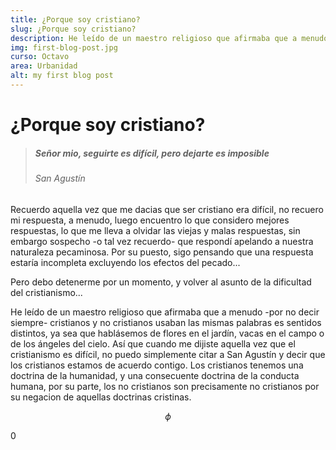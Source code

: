 ```yaml
---
title: ¿Porque soy cristiano?
slug: ¿Porque soy cristiano?
description: He leído de un maestro religioso que afirmaba que a menudo -por no decir siempre- cristianos y no cristianos usaban las mismas palabras es sentidos distintos, ya sea que hablásemos de flores en el jardín, vacas en el campo o de los ángeles del cielo. Así que cuando me dijiste aquella vez que el cristianismo es difícil, no puedo simplemente citar a San Agustín y decir que los cristianos estamos de acuerdo contigo.
img: first-blog-post.jpg
curso: Octavo
area: Urbanidad
alt: my first blog post
---
```


#  ¿Porque soy cristiano?

> ##### Señor mio, seguirte es difícil, pero dejarte es imposible
>
> ###### San Agustín

Recuerdo aquella vez que me dacias que ser cristiano era difícil, no recuero mi respuesta, a menudo,  luego encuentro lo que considero mejores respuestas, lo que me lleva a olvidar las viejas y malas respuestas, sin embargo sospecho -o tal vez recuerdo- que respondí apelando a nuestra naturaleza pecaminosa. Por su puesto, sigo pensando que una respuesta estaría incompleta excluyendo los efectos del pecado...

Pero debo detenerme por un momento, y volver al asunto de la dificultad del cristianismo...

He leído de un maestro religioso que afirmaba que a menudo -por no decir siempre- cristianos y no cristianos usaban las mismas palabras es sentidos distintos, ya sea que hablásemos de flores en el jardín, vacas en el campo o de los ángeles del cielo. Así que cuando me dijiste aquella vez que el cristianismo es difícil, no puedo simplemente citar a San Agustín y decir que los cristianos estamos de acuerdo contigo. Los cristianos tenemos una doctrina de la humanidad, y una consecuente doctrina de la conducta humana,  por su parte, los no cristianos son precisamente no cristianos por su negacion de aquellas doctrinas cristinas. 



$$
\phi
$$

0